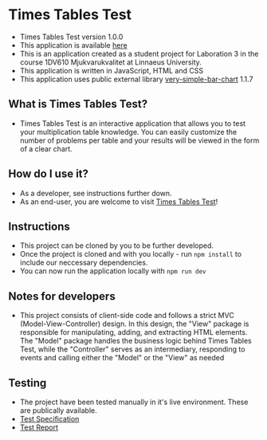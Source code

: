 # Times Tables Test
- Times Tables Test version 1.0.0
- This application is available [here](https://times-tables-test.netlify.app/)
- This is an application created as a student project for Laboration 3 in the course 1DV610 Mjukvarukvalitet at Linnaeus University.
- This application is written in JavaScript, HTML and CSS
- This application uses public external library [very-simple-bar-chart](https://www.npmjs.com/package/very-simple-bar-chart) 1.1.7

## What is Times Tables Test?
- Times Tables Test is an interactive application that allows you to test your multiplication table knowledge. You can easily customize the number of problems per table and your results will be viewed in the form of a clear chart.

## How do I use it?
- As a developer, see instructions further down.
- As an end-user, you are welcome to visit [Times Tables Test](https://times-tables-test.netlify.app/)!

## Instructions
- This project can be cloned by you to be further developed.
- Once the project is cloned and with you locally - run ```npm install``` to include our neccessary dependencies.
- You can now run the application locally with ```npm run dev```

## Notes for developers
- This project consists of client-side code and follows a strict MVC (Model-View-Controller) design. In this design, the "View" package is responsible for manipulating, adding, and extracting HTML elements. The "Model" package handles the business logic behind Times Tables Test, while the "Controller" serves as an intermediary, responding to events and calling either the "Model" or the "View" as needed

## Testing
- The project have been tested manually in it's live environment. These are publically available.
- [Test Specification](./project/testspecification.md)
- [Test Report](./project/testreport.md)